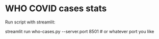 # WHO COVID cases stats
 
Run script with streamlit:

streamlit run who-cases.py --server.port 8501 # or whatever port you like
